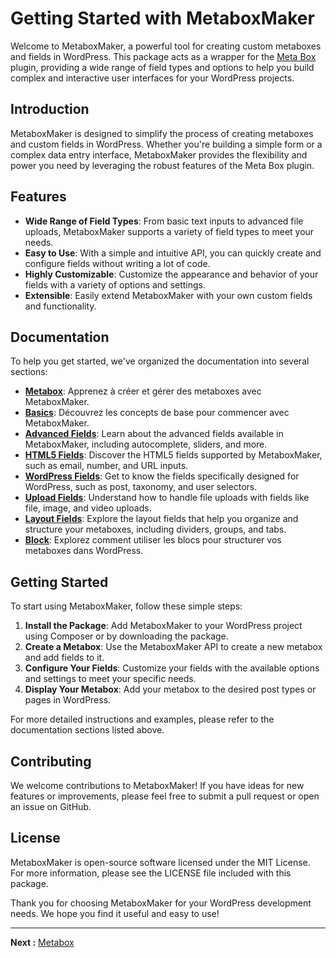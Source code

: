 # Getting Started with MetaboxMaker

Welcome to MetaboxMaker, a powerful tool for creating custom metaboxes and fields in WordPress. This package acts as a wrapper for the [Meta Box](https://metabox.io/) plugin, providing a wide range of field types and options to help you build complex and interactive user interfaces for your WordPress projects.

## Introduction

MetaboxMaker is designed to simplify the process of creating metaboxes and custom fields in WordPress. Whether you're building a simple form or a complex data entry interface, MetaboxMaker provides the flexibility and power you need by leveraging the robust features of the Meta Box plugin.

## Features

- **Wide Range of Field Types**: From basic text inputs to advanced file uploads, MetaboxMaker supports a variety of field types to meet your needs.
- **Easy to Use**: With a simple and intuitive API, you can quickly create and configure fields without writing a lot of code.
- **Highly Customizable**: Customize the appearance and behavior of your fields with a variety of options and settings.
- **Extensible**: Easily extend MetaboxMaker with your own custom fields and functionality.

## Documentation

To help you get started, we've organized the documentation into several sections:

- **[Metabox](Metabox.md)**: Apprenez à créer et gérer des metaboxes avec MetaboxMaker.
- **[Basics](Basics.md)**: Découvrez les concepts de base pour commencer avec MetaboxMaker.
- **[Advanced Fields](Advanced.md)**: Learn about the advanced fields available in MetaboxMaker, including autocomplete, sliders, and more.
- **[HTML5 Fields](Html5.md)**: Discover the HTML5 fields supported by MetaboxMaker, such as email, number, and URL inputs.
- **[WordPress Fields](WordPress.md)**: Get to know the fields specifically designed for WordPress, such as post, taxonomy, and user selectors.
- **[Upload Fields](Upload.md)**: Understand how to handle file uploads with fields like file, image, and video uploads.
- **[Layout Fields](Layout.md)**: Explore the layout fields that help you organize and structure your metaboxes, including dividers, groups, and tabs.
- **[Block](Block.md)**: Explorez comment utiliser les blocs pour structurer vos metaboxes dans WordPress.

## Getting Started

To start using MetaboxMaker, follow these simple steps:

1. **Install the Package**: Add MetaboxMaker to your WordPress project using Composer or by downloading the package.
2. **Create a Metabox**: Use the MetaboxMaker API to create a new metabox and add fields to it.
3. **Configure Your Fields**: Customize your fields with the available options and settings to meet your specific needs.
4. **Display Your Metabox**: Add your metabox to the desired post types or pages in WordPress.

For more detailed instructions and examples, please refer to the documentation sections listed above.

## Contributing

We welcome contributions to MetaboxMaker! If you have ideas for new features or improvements, please feel free to submit a pull request or open an issue on GitHub.

## License

MetaboxMaker is open-source software licensed under the MIT License. For more information, please see the LICENSE file included with this package.

Thank you for choosing MetaboxMaker for your WordPress development needs. We hope you find it useful and easy to use!

---

**Next :** [Metabox](Metabox.md) 